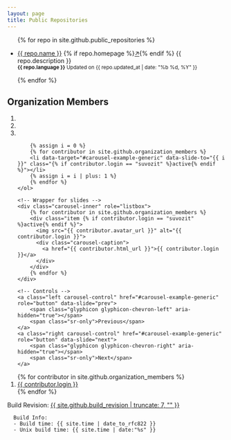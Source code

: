 ```yaml
---
layout: page
title: Public Repositories
---
```


<ul>
    {% for repo in site.github.public_repositories %}
        <li>
            <p>
                <a href="{{ repo.html_url }}">{{ repo.name }}</a>
                {% if repo.homepage %}<a href="{{ repo.homepage }}" target="_blank">↗</a>{% endif %}
                {{ repo.description }}
                <br>
                <small><b>{{ repo.language }}</b> Updated on {{ repo.updated_at | date: "%b %d, %Y" }}</small>
            </p>
        </li>
    {% endfor %}
</ul>

Organization Members
--------------------

<div id="carousel-example-generic" class="carousel slide" data-ride="carousel">
    <!-- Indicators -->
    <ol class="carousel-indicators">
        <li data-target="#carousel-example-generic" data-slide-to="0" class="active"></li>
        <li data-target="#carousel-example-generic" data-slide-to="1"></li>
        <li data-target="#carousel-example-generic" data-slide-to="2"></li>
        
        {% assign i = 0 %}
        {% for contributor in site.github.organization_members %}
        <li data-target="#carousel-example-generic" data-slide-to="{{ i }}" class="{% if contributor.login == "suvozit" %}active{% endif %}"></li>
        {% assign i = i | plus: 1 %}
        {% endfor %}
    </ol>
    
    <!-- Wrapper for slides -->
    <div class="carousel-inner" role="listbox">
        {% for contributor in site.github.organization_members %}
        <div class="item {% if contributor.login == "suvozit" %}active{% endif %}">
          <img src="{{ contributor.avatar_url }}" alt="{{ contributor.login }}">
          <div class="carousel-caption">
            <a href="{{ contributor.html_url }}">{{ contributor.login }}</a>
          </div>
        </div>
        {% endfor %}
    </div>

    <!-- Controls -->
    <a class="left carousel-control" href="#carousel-example-generic" role="button" data-slide="prev">
        <span class="glyphicon glyphicon-chevron-left" aria-hidden="true"></span>
        <span class="sr-only">Previous</span>
    </a>
    <a class="right carousel-control" href="#carousel-example-generic" role="button" data-slide="next">
        <span class="glyphicon glyphicon-chevron-right" aria-hidden="true"></span>
        <span class="sr-only">Next</span>
    </a>
</div>


<ol>
    {% for contributor in site.github.organization_members %}
        <li>
            <a href="{{ contributor.html_url }}">{{ contributor.login }}</a>
        </li>
    {% endfor %}
</ol>

Build Revision: [{{ site.github.build_revision | truncate: 7, "" }}](./site.github.json)

```
  Build Info:
  - Build time: {{ site.time | date_to_rfc822 }}
  - Unix build time: {{ site.time | date:"%s" }}
```
